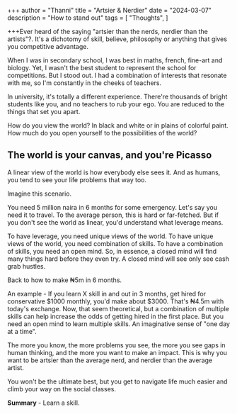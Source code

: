 +++
author = "Thanni"
title = "Artsier & Nerdier"
date = "2024-03-07"
description = "How to stand out"
tags = [
"Thoughts",
]

+++Ever heard of the saying "artsier than the nerds, nerdier than the artists"?. It's a dichotomy of skill, believe, philosophy or anything that gives you competitive advantage.

<!--more-->

When I was in secondary school, I was best in maths, french, fine-art and biology. Yet, I wasn't the best student to represent the school for competitions. But I stood out. I had a combination of interests that resonate with me, so I'm constantly in the cheeks of teachers.

In university, it's totally a different experience. There're thousands of bright students like you, and no teachers to rub your ego. You are reduced to the things that set you apart.

How do you view the world? In black and white or in plains of colorful paint. How much do you open yourself to the possibilities of the world?

## The world is your canvas, and you're Picasso

A linear view of the world is how everybody else sees it. And as humans, you tend to see your life problems that way too.

Imagine this scenario.

You need 5 million naira in 6 months for some emergency. Let's say you need it to travel. To the average person, this is hard or far-fetched. But if you don't see the world as linear, you'd understand what leverage means.

To have leverage, you need unique views of the world. To have unique views of the world, you need combination of skills. To have a combination of skills, you need an open mind. So, in essence, a closed mind will find many things hard before they even try. A closed mind will see only see cash grab hustles.

Back to how to make ₦5m in 6 months.

An example - If you learn X skill in and out in 3 months, get hired for conservative $1000 monthly, you'd make about $3000. That's ₦4.5m with today's exchange. Now, that seem theoretical, but a combination of multiple skills can help increase the odds of getting hired in the first place. But you need an open mind to learn multiple skills. An imaginative sense of "one day at a time".

The more you know, the more problems you see, the more you see gaps in human thinking, and the more you want to make an impact. This is why you want to be artsier than the average nerd, and nerdier than the average artist.

You won't be the ultimate best, but you get to navigate life much easier and climb your way on the social classes.

**Summary** - Learn a skill.

